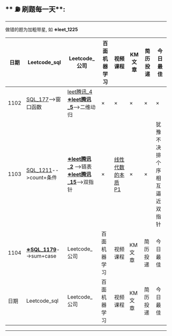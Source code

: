 ## ** ⛽️ 刷题每一天**:
---
做错的题为加粗带星, 如 **※leet_1225**


| 日期 | Leetcode_sql |Leetcode_公司| 百面机器学习 | 视频课程 | KM文章 | 简历投递 |今日最佳 |
|--- |---|---|---|---|---|---|---|
| 1102 | [SQL_177](https://leetcode-cn.com/problems/nth-highest-salary/)-->窗口函数 |[leet腾讯_4](https://leetcode-cn.com/problems/median-of-two-sorted-arrays/)<br>[**※leet腾讯_5**](https://leetcode-cn.com/problems/longest-palindromic-substring/)-->二维动归| × | × | × | × | × |
| 1103 | [SQL_1211](https://leetcode-cn.com/problems/queries-quality-and-percentage/)-->count+条件 |[**※leet腾讯_2**](https://leetcode-cn.com/problems/add-two-numbers/) -->链表<br>[**※leet腾讯_15**](https://leetcode-cn.com/problems/3sum/)-->双指针| × | [线性代数的本质 P1](https://www.bilibili.com/video/BV1ys411472E?p=2) | × | × |犹豫不决排个序<br>相互逼近双指针
| 1104 | [**※SQL_1179**](https://leetcode-cn.com/problems/reformat-department-table/)-->sum+case |Leetcode_公司| 百面机器学习 | 视频课程 | KM文章 | 简历投递 |今日最佳 |
| 日期 | Leetcode_sql |Leetcode_公司| 百面机器学习 | 视频课程 | KM文章 | 简历投递 |今日最佳 |

---
